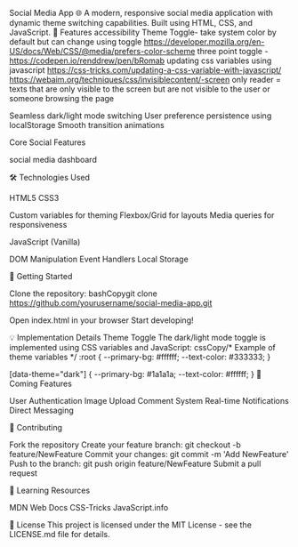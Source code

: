 Social Media App 🌐
A modern, responsive social media application with dynamic theme switching capabilities. Built using HTML, CSS, and JavaScript.
🌟 Features
accessibility
Theme Toggle-   take system color by default but can change using toggle
https://developer.mozilla.org/en-US/docs/Web/CSS/@media/prefers-color-scheme
three point toggle -https://codepen.io/renddrew/pen/bRomab
updating css variables using  javascript
https://css-tricks.com/updating-a-css-variable-with-javascript/
https://webaim.org/techniques/css/invisiblecontent/-screen  only reader = texts that are only visible to the  screen but are not visible to the user or someone  browsing the page


Seamless dark/light mode switching
User preference persistence using localStorage
Smooth transition animations


Core Social Features

social media dashboard



🛠️ Technologies Used

HTML5
CSS3

Custom variables for theming
Flexbox/Grid for layouts
Media queries for responsiveness


JavaScript (Vanilla)

DOM Manipulation
Event Handlers
Local Storage



🚀 Getting Started

Clone the repository:
bashCopygit clone https://github.com/yourusername/social-media-app.git

Open index.html in your browser
Start developing!

💡 Implementation Details
Theme Toggle
The dark/light mode toggle is implemented using CSS variables and JavaScript:
cssCopy/* Example of theme variables */
:root {
  --primary-bg: #ffffff;
  --text-color: #333333;
}

[data-theme="dark"] {
  --primary-bg: #1a1a1a;
  --text-color: #ffffff;
}
🔄 Coming Features

 User Authentication
 Image Upload
 Comment System
 Real-time Notifications
 Direct Messaging

🤝 Contributing

Fork the repository
Create your feature branch: git checkout -b feature/NewFeature
Commit your changes: git commit -m 'Add NewFeature'
Push to the branch: git push origin feature/NewFeature
Submit a pull request

📝 Learning Resources

MDN Web Docs
CSS-Tricks
JavaScript.info

📜 License
This project is licensed under the MIT License - see the LICENSE.md file for details.
